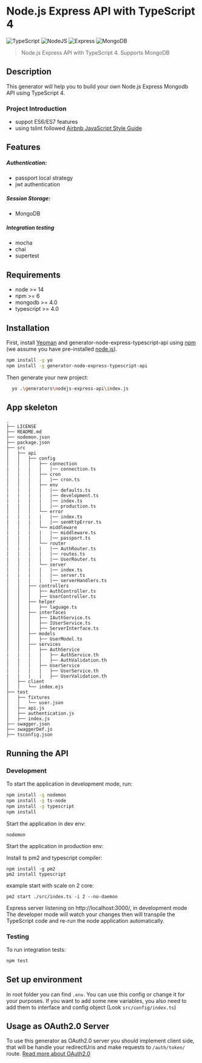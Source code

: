 
# Node.js Express API with TypeScript 4


![TypeScript](https://img.shields.io/badge/TypeScript-007ACC?style=for-the-badge&logo=typescript&logoColor=white)
![NodeJS](https://img.shields.io/badge/Node.js-339933?style=for-the-badge&logo=nodedotjs&logoColor=white)
![Express](https://img.shields.io/badge/Express.js-000000?style=for-the-badge&logo=express&logoColor=white)
![MongoDB](https://img.shields.io/badge/MongoDB-4EA94B?style=for-the-badge&logo=mongodb&logoColor=white)

> Node.js Express API with TypeScript 4. Supports MongoDB

## Description
This generator will help you to build your own Node.js Express Mongodb API using TypeScript 4.

### Project Introduction
- suppot ES6/ES7 features
- using tslint followed [Airbnb JavaScript Style Guide](https://github.com/airbnb/javascript)

## Features
##### Authentication:
- passport local strategy
- jwt authentication
##### Session Storage:
- MongoDB
##### Integration testing
- mocha
- chai
- supertest

## Requirements

- node >= 14
- npm >= 6
- mongodb >= 4.0
- typescript >= 4.0

## Installation

First, install [Yeoman](http://yeoman.io) and generator-node-express-typescript-api using [npm](https://www.npmjs.com/) (we assume you have pre-installed [node.js](https://nodejs.org/)).

```bash
npm install -g yo
npm install -g generator-node-express-typescript-api
```

Then generate your new project:

```bash
  yo .\generators\nodejs-express-api\index.js
```
## App skeleton
```
.
├── LICENSE
├── README.md
├── nodemon.json
├── package.json
├── src
│   ├── api
│   │   ├── config
│   │   │   ├── connection
|   |   |   |   |── connection.ts
│   │   │   ├── cron
|   |   |   |   |── cron.ts
│   │   │   ├── env
|   |   |   |   |── defaults.ts
|   |   |   |   |── development.ts
|   |   |   |   |── index.ts
|   |   |   |   |── production.ts
│   │   │   └── error
|   |   |   |   |── index.ts
|   |   |   |   |── senHttpError.ts
│   │   │   └── middleware
|   |   |   |   |── middleware.ts
|   |   |   |   |── passport.ts
│   │   │   └── router
|   |   |   |   |── AuthRouter.ts
|   |   |   |   |── routes.ts
|   |   |   |   |── UserRouter.ts
│   │   │   └── server
|   |   |   |   |── index.ts
|   |   |   |   |── server.ts
|   |   |   |   |── serverHandlers.ts
│   │   ├── controllers
│   │   │   ├── AuthController.ts
│   │   │   ├── UserController.ts
│   │   ├── helper
│   │   │   ├── laguage.ts
│   │   ├── interfaces
│   │   │   ├── IAuthService.ts
│   │   │   ├── IUserService.ts
│   │   │   ├── ServerInterface.ts
│   │   ├── models
│   │   │   ├── UserModel.ts
│   │   ├── services
│   │   │   ├── AuthService
|   |   |   |   ├── AuthService.th
|   |   |   |   ├── AuthValidation.th
│   │   │   ├── UserService
|   |   |   |   ├── UserService.th
|   |   |   |   ├── UserValidation.th
│   ├── client
│   │   └── index.ejs
├── test
│   ├── fixtures
│   │   └── user.json
│   ├── api.js
│   ├── authentication.js
│   ├── index.js
├── swagger.json
├── swaggerDef.js
├── tsconfig.json
```
## Running the API
### Development
To start the application in development mode, run:

```bash
npm install -g nodemon
npm install -g ts-node
npm install -g typescript
npm install
```

Start the application in dev env:
```
nodemon
```
Start the application in production env:

Install ts pm2 and typescript compiler:
```
npm install -g pm2
pm2 install typescript
```

example start with scale on 2 core:
```
pm2 start ./src/index.ts -i 2 --no-daemon
```

Express server listening on http://localhost:3000/, in development mode
The developer mode will watch your changes then will transpile the TypeScript code and re-run the node application automatically.

### Testing
To run integration tests: 
```bash
npm test
```

## Set up environment
In root folder you can find `.env`. You can use this config or change it for your purposes.
If you want to add some new variables, you also need to add them to interface and config object (Look `src/config/index.ts`)

## Usage as OAuth2.0 Server
To use this generator as OAuth2.0 server you should implement client side, that will be handle your redirectUris and make requests to `/auth/token/` route. [Read more about OAuth2.0](https://alexbilbie.com/guide-to-oauth-2-grants/)
